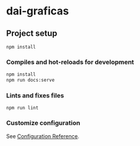 # dai-graficas

## Project setup
```
npm install
```

### Compiles and hot-reloads for development
```bash
npm install
npm run docs:serve

```



### Lints and fixes files
```
npm run lint
```

### Customize configuration
See [Configuration Reference](https://cli.vuejs.org/config/).
